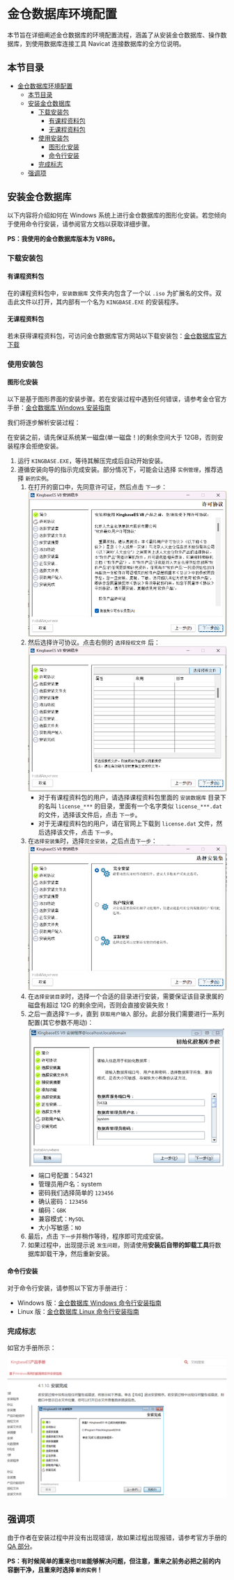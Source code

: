 # 金仓数据库环境配置

本节旨在详细阐述金仓数据库的环境配置流程，涵盖了从安装金仓数据库、操作数据库，到使用数据库连接工具 Navicat 连接数据库的全方位说明。

## 本节目录

- [金仓数据库环境配置](#金仓数据库环境配置)
  - [本节目录](#本节目录)
  - [安装金仓数据库](#安装金仓数据库)
    - [下载安装包](#下载安装包)
      - [有课程资料包](#有课程资料包)
      - [无课程资料包](#无课程资料包)
    - [使用安装包](#使用安装包)
      - [图形化安装](#图形化安装)
      - [命令行安装](#命令行安装)
    - [完成标志](#完成标志)
  - [强调项](#强调项)

## 安装金仓数据库

以下内容将介绍如何在 Windows 系统上进行金仓数据库的图形化安装。若您倾向于使用命令行安装，请参阅官方文档以获取详细步骤。

**PS：我使用的金仓数据库版本为 V8R6。**

### 下载安装包

#### 有课程资料包

在的课程资料包中，`安装数据库` 文件夹内包含了一个以 `.iso` 为扩展名的文件。双击此文件以打开，其内部有一个名为 `KINGBASE.EXE` 的安装程序。

#### 无课程资料包

若未获得课程资料包，可访问金仓数据库官方网站以下载安装包：[金仓数据库官方下载](https://download.kingbase.com.cn/xzzx/index.htm)

### 使用安装包

#### 图形化安装

以下是基于图形界面的安装步骤。若在安装过程中遇到任何错误，请参考金仓官方手册：[金仓数据库 Windows 安装指南](https://bbs.kingbase.com.cn/kingbase-doc/v9/install-updata/install-windows/install-windows-8.html#id4)

我们将逐步解析安装过程：

在安装之前，请先保证系统某一磁盘(单一磁盘！)的剩余空间大于 12GB，否则安装程序会拒绝安装。

1. 运行 `KINGBASE.EXE`，等待其解压完成后自动开始安装。
2. 遵循安装向导的指示完成安装。部分情况下，可能会让选择 `实例管理`，推荐选择 `新的实例`。
   1. 在打开的窗口中，先同意许可证，然后点击 `下一步`：
      ![](./imgs/kb/accept_license.png)
   2. 然后选择许可协议。点击右侧的 `选择授权文件` 后：
      ![](./imgs/kb/choose_license.png)
      - 对于有课程资料包的用户，请选择课程资料包里面的 `安装数据库` 目录下的名叫 `license_***` 的目录，里面有一个名字类似 `license_***.dat` 的文件，选择该文件后，点击 `下一步`。
      - 对于无课程资料包的用户，请在官网上下载到 `license.dat` 文件，然后选择该文件，点击 `下一步`。
   3. 在`选择安装集`时，选择`完全安装`，之后点击`下一步`：
      ![](./imgs/kb/choose_install_set.png)
   4. 在`选择安装目录`时，选择一个合适的目录进行安装，需要保证该目录隶属的磁盘有超过 12G 的剩余空间，否则会直接安装失败！
   5. 之后一直选择`下一步`，直到 `获取用户输入` 部分。此部分我们需要进行一系列配置(其它参数不用动)：
      ![](./imgs/kb/init_param.png)
      - 端口号配置：54321
      - 管理员用户名：system
      - 密码我们选择简单的 `123456`
      - 确认密码：`123456`
      - 编码：`GBK`
      - 兼容模式：`MySQL`
      - 大小写敏感：`NO`
   6. 最后，点击 `下一步`并稍作等待，程序即可完成安装。
   7. 如果过程中，出现提示说 `发生问题`，则请使用**安装后自带的卸载工具**将数据库卸载干净，然后重新安装。

#### 命令行安装

对于命令行安装，请参照以下官方手册进行：

- Windows 版：[金仓数据库 Windows 命令行安装指南](https://bbs.kingbase.com.cn/kingbase-doc/v9/install-updata/install-windows/index.html)
- Linux 版：[金仓数据库 Linux 命令行安装指南](https://bbs.kingbase.com.cn/kingbase-doc/v9/install-updata/install-linux/index.html)

### 完成标志

如官方手册所示：

![](./imgs/kb/fini_install.png)

## 强调项

由于作者在安装过程中并没有出现错误，故如果过程出现报错，请参考官方手册的 [QA 部分](https://bbs.kingbase.com.cn/kingbase-doc/v9/install-updata/install-windows/install-windows-8.html#id4)。

**PS：有时候简单的重来也`可能`能够解决问题，但注意，重来之前务必把之前的内容删干净，且重来时选择 `新的实例`！**
